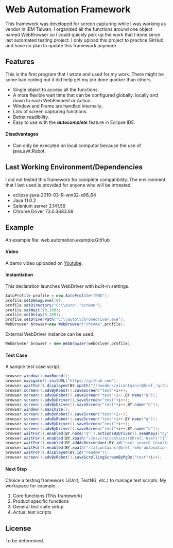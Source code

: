 # Web Automation Framework
This framework was developed for screen capturing while I was working as vendor in IBM Taiwan. I organized all the functions around one object named WebBrowser so I could quickly pick up the work that I done since last automated testing project. I only upload this project to practice GitHub and have no plan to update this framework anymore. 

## Features
This is the first program that I wrote and used for my work. There might be some bad coding but it did help get my job done quicker than others. 

- Single object to access all the functions.
- A more flexible wait time that can be configured globally, locally and down to each WebElement or Action.
- Window and Frame are handled internally.
- Lots of screen capturing functions.
- Better readibility.
- Easy to use with the ***autocomplete*** feature in Eclipse IDE.

#### Disadvantages
- Can only be executed on local computor because the use of java.awt.Robot.


## Last Working Environment/Dependencies
I did not tested this framework for complete compatibility. The environment that I last used is provided for anyone who will be intrested.

- eclipse-java-2019-03-R-win32-x86_64
- Java 11.0.2
- Selenium server 3.141.59
- Chrome Driver 73.0.3683.68


## Example
An example file: web.automation.example.GitHub

#### Video
A demo video uploaded on [Youtube](https://youtu.be/83J638-JNVI). 

#### Instantiation
This declaration launches WebDriver with built-in settings.

~~~java
AutoProfile profile = new AutoProfile("ENG");
profile.setDebugLevel(9);
profile.setDirectory("C:\\auto","screen");
profile.setWait(10,100);
profile.setDelay(0,100);
profile.setDriverPath("C:\\auto\\chromedriver.exe");
WebBrowser browser=new WebBrowser("chrome",profile);
~~~

External WebDriver instance can be used.

~~~java
WebBrowser browser = new WebBrowser(webdriver,profile);
~~~


#### Test Case

A sample test case script.

~~~java
browser.window().maxBound();
browser.navigate().initURL("https://github.com");
browser.waitFor().displayed(BY.xpath("//header//a[contains(@href,'github.com')]"));
browser.screen().advByRobot().saveScreen("test"+i++);
browser.screen().advByRobot().saveScreen("test"+i++,BY.name("q"));
browser.screen().advByDriver().saveScreen("test"+i++);
browser.screen().advByDriver().saveScreen("test"+i++,BY.name("q"));
browser.window().maximize();
browser.screen().advByRobot().saveScreen("test"+i++);
browser.screen().advByRobot().saveScreen("test"+i++,BY.name("q"));
browser.screen().advByDriver().saveScreen("test"+i++);
browser.screen().advByDriver().saveScreen("test"+i++,BY.name("q"));
browser.waitFor().enabled(BY.name("q")).actionsByDriver().sendKeys("cytaylorw").actionsByAction().sendKeys(Keys.ENTER);
browser.waitFor().enabled(BY.xpath("//nav//a[contains(@href,'Users')]")).actionsByDriver().click();
browser.waitFor().enabled(BY.addAsDescendant(BY.id("user_search_results"), BY.xpath("/a[contains(@href,'cytaylorw')]"))).actionsByDriver().click();
browser.waitFor().enabled(BY.xpath("//a[contains(@href,'web-automation')]")).actionsByDriver().click();
browser.waitFor().displayed(BY.id("readme"));
browser.screen().advByRobot().saveScrollingScreenByPgDn("test"+i++);
~~~

#### Next Step
Choice a testing framework (JUnit, TestNG, etc.) to manage test scripts. My workspace for example:

1. Core functions (This framework)
2. Product specific functions
3. General test suite setup 
4. Actual test scripts

## License
To be determined.

